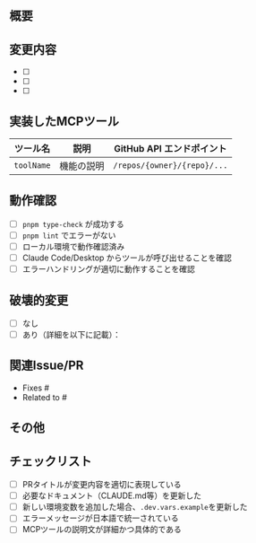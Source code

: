 ## 概要
<!-- このPRで何を実装・修正したかを簡潔に記述 -->

## 変更内容
<!-- 実装した機能や修正内容を箇条書きで記載 -->
- [ ] 
- [ ] 
- [ ] 

## 実装したMCPツール
<!-- 新規追加または変更したMCPツールがある場合は記載 -->
| ツール名 | 説明 | GitHub API エンドポイント |
|---------|------|------------------------|
| `toolName` | 機能の説明 | `/repos/{owner}/{repo}/...` |

## 動作確認
<!-- 実施したテストや動作確認の内容を記載 -->
- [ ] `pnpm type-check` が成功する
- [ ] `pnpm lint` でエラーがない
- [ ] ローカル環境で動作確認済み
- [ ] Claude Code/Desktop からツールが呼び出せることを確認
- [ ] エラーハンドリングが適切に動作することを確認

## 破壊的変更
<!-- 既存の機能に影響を与える変更がある場合は記載 -->
- [ ] なし
- [ ] あり（詳細を以下に記載）：

## 関連Issue/PR
<!-- 関連するIssueやPRがある場合はリンクを記載 -->
- Fixes #
- Related to #

## その他
<!-- レビュアーへの注意事項やコメントがあれば記載 -->

## チェックリスト
<!-- PRを作成する前に確認 -->
- [ ] PRタイトルが変更内容を適切に表現している
- [ ] 必要なドキュメント（CLAUDE.md等）を更新した
- [ ] 新しい環境変数を追加した場合、`.dev.vars.example`を更新した
- [ ] エラーメッセージが日本語で統一されている
- [ ] MCPツールの説明文が詳細かつ具体的である